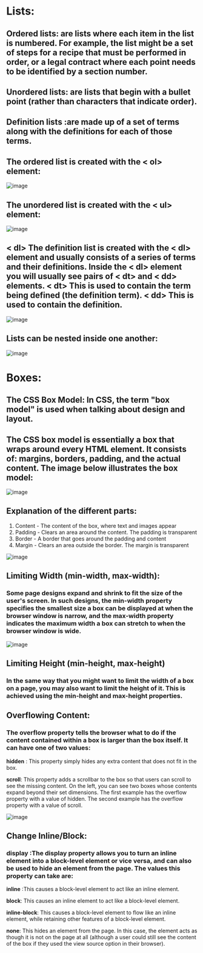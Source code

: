 # Lists:

## Ordered lists: are lists where each item in the list is numbered. For example, the list might be a set of steps for a recipe that must be performed in order, or a legal contract where each point needs to be identified by a section number.
## Unordered lists: are lists that begin with a bullet point (rather than characters that indicate order).
## Definition lists :are made up of a set of terms along with the definitions for each of those terms.


## The ordered list is created with the < ol> element:

![image](https://user-images.githubusercontent.com/79833733/111187813-0db1c780-85bd-11eb-943d-c09dfe95035f.png)


## The unordered list is created with the < ul> element:

![image](https://user-images.githubusercontent.com/79833733/111188305-9892c200-85bd-11eb-8ad5-4f8f9bacb372.png)

## < dl> The definition list is created with the < dl> element and usually consists of a series of terms and their definitions. Inside the < dl> element you will usually see pairs of < dt> and < dd> elements. < dt> This is used to contain the term being defined (the definition term). < dd> This is used to contain the definition.

![image](https://user-images.githubusercontent.com/79833733/111190047-608c7e80-85bf-11eb-92ca-0de6cf99014e.png)


## Lists can be nested inside one another:
![image](https://user-images.githubusercontent.com/79833733/111190378-b06b4580-85bf-11eb-8381-2ee77f961fb0.png)

# Boxes:
## The CSS Box Model: In CSS, the term "box model" is used when talking about design and layout.

## The CSS box model is essentially a box that wraps around every HTML element. It consists of: margins, borders, padding, and the actual content. The image below illustrates the box model:

![image](https://user-images.githubusercontent.com/79833733/111191355-a6961200-85c0-11eb-90e0-3e3b38e66825.png)

## Explanation of the different parts:

1. Content - The content of the box, where text and images appear
2. Padding - Clears an area around the content. The padding is transparent
3. Border - A border that goes around the padding and content
4. Margin - Clears an area outside the border. The margin is transparent

![image](https://user-images.githubusercontent.com/79833733/111191825-20c69680-85c1-11eb-9e3c-f7b6b7cf23db.png)

## Limiting Width (min-width, max-width):
### Some page designs expand and shrink to fit the size of the user's screen. In such designs, the min-width property specifies the smallest size a box can be displayed at when the browser window is narrow, and the max-width property indicates the maximum width a box can stretch to when the browser window is wide.

![image](https://user-images.githubusercontent.com/79833733/111192642-f6290d80-85c1-11eb-9e2f-d4cc5f7db105.png)

## Limiting Height (min-height, max-height)
### In the same way that you might want to limit the width of a box on a page, you may also want to limit the height of it. This is achieved using the min-height and max-height properties. 

## Overflowing Content:
### The overflow property tells the browser what to do if the content contained within a box is larger than the box itself. It can have one of two values:
**hidden** : This property simply hides any extra content that does not fit in the box.

**scroll**: This property adds a scrollbar to the box so that users can scroll to see the missing content. On the left, you can see two boxes whose contents expand beyond their set dimensions. The first example has the overflow property with a value of hidden. The second example has the overflow property with a value of scroll.

![image](https://user-images.githubusercontent.com/79833733/111196050-8f0d5800-85c5-11eb-9fa0-b59b12ded1d4.png)

## Change Inline/Block:
### display :The display property allows you to turn an inline element into a block-level element or vice versa, and can also be used to hide an element from the page. The values this property can take are:
**inline** :This causes a block-level element to act like an inline element.

**block**: This causes an inline element to act like a block-level element.

**inline-block**: This causes a block-level element to flow like an inline element, while retaining other features of a block-level element.

**none**: This hides an element from the page. In this case, the element acts as though it is not on the page at all (although a user could still see the content of the box if they used the view source option in their browser).


